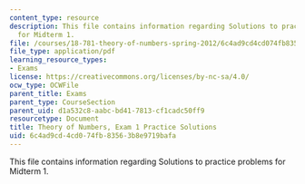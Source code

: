 ```yaml
---
content_type: resource
description: This file contains information regarding Solutions to practice problems
  for Midterm 1.
file: /courses/18-781-theory-of-numbers-spring-2012/6c4ad9cd4cd074fb83563b8e9719bafa_MIT18_781S12_practExam1Sol.pdf
file_type: application/pdf
learning_resource_types:
- Exams
license: https://creativecommons.org/licenses/by-nc-sa/4.0/
ocw_type: OCWFile
parent_title: Exams
parent_type: CourseSection
parent_uid: d1a532c8-aabc-bd41-7813-cf1cadc50ff9
resourcetype: Document
title: Theory of Numbers, Exam 1 Practice Solutions
uid: 6c4ad9cd-4cd0-74fb-8356-3b8e9719bafa
---
```

This file contains information regarding Solutions to practice problems for Midterm 1.